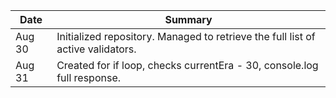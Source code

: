 | Date   | Summary                                                                         |
| ------ | ------------------------------------------------------------------------------- |
| Aug 30 | Initialized repository. Managed to retrieve the full list of active validators. |
| Aug 31 | Created for if loop, checks currentEra - 30, console.log full response.         |
